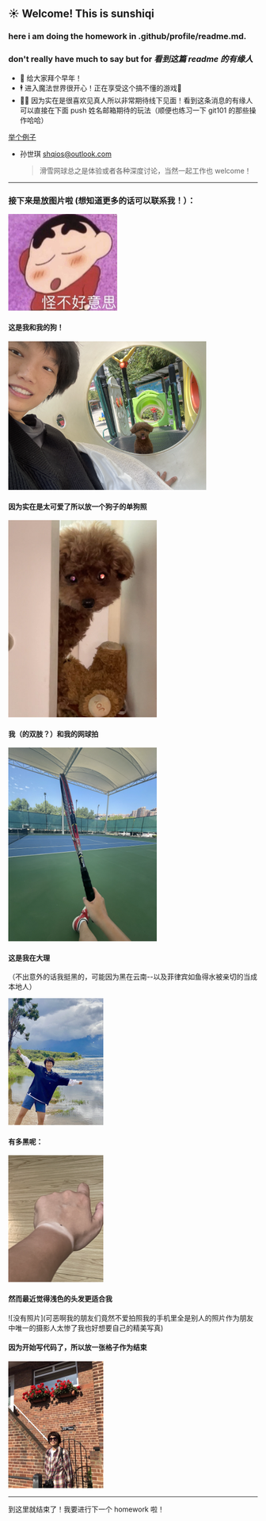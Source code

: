 ## ☀️ Welcome! This is sunshiqi

### here i am doing the homework in .github/profile/readme.md. 
### don't really have much to say but for *看到这篇 readme 的有缘人*

- 🥳 给大家拜个早年！
- 🕴 进入魔法世界很开心！正在享受这个搞不懂的游戏👾
- 👯‍♀️ 因为实在是很喜欢见真人所以非常期待线下见面！看到这条消息的有缘人可以直接在下面 push 姓名邮箱期待的玩法（顺便也练习一下 git101 的那些操作哈哈）

<u>举个例子</u>
* 孙世琪 shqios@outlook.com
    
    > 滑雪网球总之是体验或者各种深度讨论，当然一起工作也 welcome！

***

### 接下来是放图片啦 (想知道更多的话可以联系我！）：

<img src="https://github.com/gtb-2022-sun-shiqi/.github/raw/main/assets/IMG_1984.jpg" alt="memez" style="zoom:50%;" />



#### 这是我和我的狗！

<img src="https://github.com/gtb-2022-sun-shiqi/.github/raw/main/assets/meanddog.png" width="400px" />

#### 因为实在是太可爱了所以放一个狗子的单狗照

<img src="https://github.com/gtb-2022-sun-shiqi/.github/raw/main/assets/dogeye.jpg" width="300px" />

#### 我（的双肢？）和我的网球拍

<img src="https://github.com/gtb-2022-sun-shiqi/.github/raw/main/assets/tennis.png" width="300px" />



#### 这是我在大理

（不出意外的话我挺黑的，可能因为黑在云南--以及菲律宾如鱼得水被亲切的当成本地人）

<img src="https://github.com/gtb-2022-sun-shiqi/.github/raw/main/assets/dali.png" alt="shiqisundaliw" style="zoom:25%;" />

#### 有多黑呢：

<img src="https://github.com/gtb-2022-sun-shiqi/.github/raw/main/assets/wrist.png" alt="wristz" style="zoom:25%;" />

#### 然而最近觉得浅色的头发更适合我

\![没有照片]\(可恶啊我的朋友们竟然不爱拍照我的手机里全是别人的照片作为朋友中唯一的摄影人太惨了我也好想要自己的精美写真)

#### 因为开始写代码了，所以放一张格子作为结束

<img src="https://github.com/gtb-2022-sun-shiqi/.github/raw/main/assets/gezi.jpg" alt="geziz" style="zoom:25%;" />


***

到这里就结束了！我要进行下一个 homework 啦！
